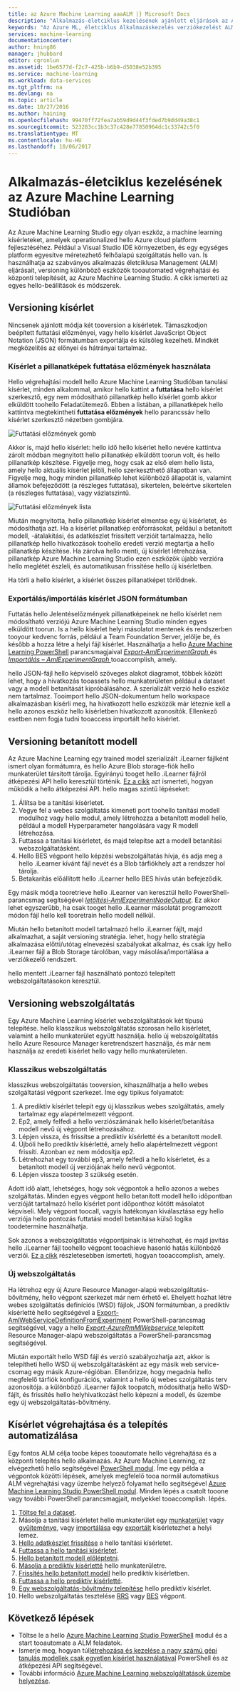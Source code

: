 ```yaml
---
title: az Azure Machine Learning aaaALM |} Microsoft Docs
description: "Alkalmazás-életciklus kezelésének ajánlott eljárások az Azure Machine Learning Studióban alkalmazása"
keywords: "Az Azure ML, életciklus Alkalmazáskezelés verziókezelést ALM, AML,"
services: machine-learning
documentationcenter: 
author: hning86
manager: jhubbard
editor: cgronlun
ms.assetid: 1be6577d-f2c7-425b-b6b9-d5038e52b395
ms.service: machine-learning
ms.workload: data-services
ms.tgt_pltfrm: na
ms.devlang: na
ms.topic: article
ms.date: 10/27/2016
ms.author: haining
ms.openlocfilehash: 99470ff72fea7ab59d9d44f3fded7b9dd49a38c1
ms.sourcegitcommit: 523283cc1b3c37c428e77850964dc1c33742c5f0
ms.translationtype: MT
ms.contentlocale: hu-HU
ms.lasthandoff: 10/06/2017
---
```

# <a name="application-lifecycle-management-in-azure-machine-learning-studio"></a>Alkalmazás-életciklus kezelésének az Azure Machine Learning Studióban
Az Azure Machine Learning Studio egy olyan eszköz, a machine learning kísérleteket, amelyek operationalized hello Azure cloud platform fejlesztéséhez. Például a Visual Studio IDE környezetben, és egy egységes platform egyesítve méretezhető felhőalapú szolgáltatás hello van. Is használhatja az szabványos alkalmazás életciklusa Management (ALM) eljárásait, versioning különböző eszközök tooautomated végrehajtási és központi telepítését, az Azure Machine Learning Studio. A cikk ismerteti az egyes hello-beállítások és módszerek.

## <a name="versioning-experiment"></a>Versioning kísérlet
Nincsenek ajánlott módja két tooversion a kísérletek. Támaszkodjon beépített futtatási előzményei, vagy hello kísérlet JavaScript Object Notation (JSON) formátumban exportálja és külsőleg kezelheti. Mindkét megközelítés az előnyei és hátrányai tartalmaz.

### <a name="experiment-snapshots-using-run-history"></a>Kísérlet a pillanatképek futtatása előzmények használata
Hello végrehajtási modell hello Azure Machine Learning Studióban tanulási kísérlet, minden alkalommal, amikor hello kattint a **futtatása** hello kísérlet szerkesztő, egy nem módosítható pillanatkép hello kísérlet gomb akkor elküldött toohello Feladatütemező. Ebben a listában, a pillanatképek hello kattintva megtekintheti **futtatása előzmények** hello parancssáv hello kísérlet szerkesztő nézetben gombjára.

![Futtatási előzmények gomb](media/machine-learning-version-control/runhistory.png)

Akkor is, majd hello kísérlet: hello idő hello kísérlet hello nevére kattintva zárolt módban megnyitott hello pillanatkép elküldött toorun volt, és hello pillanatkép készítése. Figyelje meg, hogy csak az első elem hello lista, amely hello aktuális kísérlet jelöli, hello szerkeszthető állapotban van. Figyelje meg, hogy minden pillanatkép lehet különböző állapotát is, valamint államok befejeződött (a részleges futtatása), sikertelen, beleértve sikertelen (a részleges futtatása), vagy vázlatszintű.

![Futtatási előzmények lista](media/machine-learning-version-control/runhistorylist.png)

Miután megnyitotta, hello pillanatkép kísérlet elmentse egy új kísérletet, és módosíthatja azt. Ha a kísérlet pillanatkép erőforrásokat, például a betanított modell, -átalakítási, és adatkészlet frissített verzióit tartalmazza, hello pillanatkép hello hivatkozások toohello eredeti verzió megtartja a hello pillanatkép készítése. Ha zárolva hello menti, új kísérlet létrehozása, pillanatkép Azure Machine Learning Studio ezen eszközök újabb verzióra hello meglétét észleli, és automatikusan frissítése hello új kísérletben.

Ha törli a hello kísérlet, a kísérlet összes pillanatképet törlődnek.

### <a name="exportimport-experiment-in-json-format"></a>Exportálás/importálás kísérlet JSON formátumban
Futtatás hello Jelentéselőzmények pillanatképeinek ne hello kísérlet nem módosítható verziójú Azure Machine Learning Studio minden egyes elküldött toorun. Is a hello kísérlet helyi másolatot mentenek és rendszerben tooyour kedvenc forrás, például a Team Foundation Server, jelölje be, és később a hozza létre a helyi fájl kísérlet. Használhatja a hello [Azure Machine Learning PowerShell](http://aka.ms/amlps) parancsmagjaival [ *Export-AmlExperimentGraph* ](https://github.com/hning86/azuremlps#export-amlexperimentgraph) és [  *Importálás – AmlExperimentGraph* ](https://github.com/hning86/azuremlps#import-amlexperimentgraph) tooaccomplish, amely.

hello JSON-fájl hello képviselő szöveges alakot diagramot, többek között lehet, hogy a hivatkozás tooassets hello munkaterületen például a dataset vagy a modell betanítását kipróbálásához. A szerializált verzió hello eszköz nem tartalmaz. Tooimport hello JSON-dokumentum hello workspace alkalmazásban kísérli meg, ha hivatkozott hello eszközök már léteznie kell a hello azonos eszköz hello kísérletben hivatkozott azonosítók. Ellenkező esetben nem fogja tudni tooaccess importált hello kísérlet.

## <a name="versioning-trained-model"></a>Versioning betanított modell
Az Azure Machine Learning egy trained model szerializált .iLearner fájlként ismert olyan formátumra, és hello Azure Blob storage-fiók hello munkaterület társított tárolja. Egyirányú tooget hello .iLearner fájlról átképezési API hello keresztül történik. [Ez a cikk](machine-learning-retrain-models-programmatically.md) azt ismerteti, hogyan működik a hello átképezési API. hello magas szintű lépéseket:

1. Állítsa be a tanítási kísérletet.
2. Vegye fel a webes szolgáltatás kimeneti port toohello tanítási modell modulhoz vagy hello modul, amely létrehozza a betanított modell hello, például a modell Hyperparameter hangolására vagy R modell létrehozása.
3. Futtassa a tanítási kísérletet, és majd telepítse azt a modell betanítási webszolgáltatásként.
4. Hello BES végpont hello képzési webszolgáltatás hívja, és adja meg a hello .iLearner kívánt fájl nevét és a Blob tárfiókhely azt a rendszer hol tárolja.
5. Betakarítás előállított hello .iLearner hello BES hívás után befejeződik.

Egy másik módja tooretrieve hello .iLearner van keresztül hello PowerShell-parancsmag segítségével [ *letöltési-AmlExperimentNodeOutput*](https://github.com/hning86/azuremlps#download-amlexperimentnodeoutput). Ez akkor lehet egyszerűbb, ha csak tooget hello .iLearner másolatát programozott módon fájl hello kell tooretrain hello modell nélkül.

Miután hello betanított modell tartalmazó hello .iLearner fájlt, majd alkalmazhat, a saját versioning stratégia. lehet, hogy hello stratégia alkalmazása előtti/utótag elnevezési szabályokat alkalmaz, és csak így hello .iLearner fájl a Blob Storage tárolóban, vagy másolása/importálása a verziókezelő rendszert.

hello mentett .iLearner fájl használható pontozó telepített webszolgáltatásokon keresztül.

## <a name="versioning-web-service"></a>Versioning webszolgáltatás
Egy Azure Machine Learning kísérlet webszolgáltatások két típusú telepítése. hello klasszikus webszolgáltatás szorosan hello kísérletet, valamint a hello munkaterület együtt használja. hello új webszolgáltatás hello Azure Resource Manager keretrendszert használja, és már nem használja az eredeti kísérlet hello vagy hello munkaterületen.

### <a name="classic-web-service"></a>Klasszikus webszolgáltatás
klasszikus webszolgáltatás tooversion, kihasználhatja a hello webes szolgáltatási végpont szerkezet. Íme egy tipikus folyamatot:

1. A prediktív kísérlet telepít egy új klasszikus webes szolgáltatás, amely tartalmaz egy alapértelmezett végpont.
2. Ep2, amely felfedi a hello verziószámának hello kísérlet/betanítása modell nevű új végpont létrehozásához.
3. Lépjen vissza, és frissítse a prediktív kísérletté és a betanított modell.
4. Újbóli hello prediktív kísérletté, amely hello alapértelmezett végpont frissíti. Azonban ez nem módosítja ep2.
5. Létrehozhat egy további ep3, amely felfedi a hello kísérletet, és a betanított modell új verziójának hello nevű végpontot.
6. Lépjen vissza toostep 3 szükség esetén.

Adott idő alatt, lehetséges, hogy sok végpontok a hello azonos a webes szolgáltatás. Minden egyes végpont hello betanított modell hello időpontban verzióját tartalmazó hello kísérlet pont időponthoz kötött másolatot képviseli. Mely végpont toocall, vagyis hatékonyan kiválasztása egy hello verziója hello pontozás futtatási modell betanítása külső logika toodetermine használhatja.

Sok azonos a webszolgáltatás végpontjainak is létrehozhat, és majd javítás hello .iLearner fájl toohello végpont tooachieve hasonló hatás különböző verziói. [Ez a cikk](machine-learning-create-models-and-endpoints-with-powershell.md) részletesebben ismerteti, hogyan tooaccomplish, amely.

### <a name="new-web-service"></a>Új webszolgáltatás
Ha létrehoz egy új Azure Resource Manager-alapú webszolgáltatás-bővítmény, hello végpont szerkezet már nem érhető el. Ehelyett hozhat létre webes szolgáltatás definíciós (WSD) fájlok, JSON formátumban, a prediktív kísérletté hello segítségével a [Export-AmlWebServiceDefinitionFromExperiment](https://github.com/hning86/azuremlps#export-amlwebservicedefinitionfromexperiment) PowerShell-parancsmag segítségével, vagy a hello [ *Export-AzureRmMlWebservice* ](https://msdn.microsoft.com/library/azure/mt767935.aspx) telepített Resource Manager-alapú webszolgáltatás a PowerShell-parancsmag segítségével.

Miután exportált hello WSD fájl és verzió szabályozhatja azt, akkor is telepítheti hello WSD új webszolgáltatásként az egy másik web service-csomag egy másik Azure-régióban. Ellenőrizze, hogy megadnia hello megfelelő tárfiók konfigurációs, valamint a hello új webes szolgáltatás terv azonosítója. a különböző .iLearner fájlok toopatch, módosíthatja hello WSD-fájlt, és frissítés hello helyhivatkozást hello képezni a modell, és üzembe egy új webszolgáltatás-bővítmény.

## <a name="automate-experiment-execution-and-deployment"></a>Kísérlet végrehajtása és a telepítés automatizálása
Egy fontos ALM célja toobe képes tooautomate hello végrehajtása és a központi telepítés hello alkalmazás. Az Azure Machine Learning, ez elvégezhető hello segítségével [PowerShell modul](http://aka.ms/amlps). Íme egy példa a végpontok közötti lépések, amelyek megfelelő tooa normál automatikus ALM végrehajtási vagy üzembe helyező folyamat hello segítségével [Azure Machine Learning Studio PowerShell modul](http://aka.ms/amlps). Minden lépés a csatolt tooone vagy további PowerShell parancsmagjait, melyekkel tooaccomplish. lépés.

1. [Töltse fel a dataset](https://github.com/hning86/azuremlps#upload-amldataset).
2. Másolja a tanítási kísérletet hello munkaterület egy [munkaterület](https://github.com/hning86/azuremlps#copy-amlexperiment) vagy [gyűjteménye](https://github.com/hning86/azuremlps#copy-amlexperimentfromgallery), vagy [importálása](https://github.com/hning86/azuremlps#import-amlexperimentgraph) egy [exportált](https://github.com/hning86/azuremlps#export-amlexperimentgraph) kísérletezhet a helyi lemez.
3. [Hello adatkészlet frissítése](https://github.com/hning86/azuremlps#update-amlexperimentuserasset) a hello tanítási kísérletet.
4. [Futtassa a hello tanítási kísérletet](https://github.com/hning86/azuremlps#start-amlexperiment).
5. [Hello betanított modell előléptetni](https://github.com/hning86/azuremlps#promote-amltrainedmodel).
6. [Másolja a prediktív kísérletté](https://github.com/hning86/azuremlps#copy-amlexperiment) hello munkaterületre.
7. [Frissítés hello betanított modell](https://github.com/hning86/azuremlps#update-amlexperimentuserasset) hello prediktív kísérletben.
8. [Futtassa a hello prediktív kísérletté](https://github.com/hning86/azuremlps#start-amlexperiment).
9. [Egy webszolgáltatás-bővítmény telepítése](https://github.com/hning86/azuremlps#new-amlwebservice) hello prediktív kísérlet.
10. Hello webszolgáltatás tesztelése [RRS](https://github.com/hning86/azuremlps#invoke-amlwebservicerrsendpoint) vagy [BES](https://github.com/hning86/azuremlps#invoke-amlwebservicebesendpoint) végpont.

## <a name="next-steps"></a>Következő lépések
* Töltse le a hello [Azure Machine Learning Studio PowerShell](http://aka.ms/amlps) modul és a start tooautomate a ALM feladatok.
* Ismerje meg, hogyan túl[létrehozása és kezelése a nagy számú gépi tanulás modellek csak egyetlen kísérlet használatával](machine-learning-create-models-and-endpoints-with-powershell.md) PowerShell és az átképezési API segítségével.
* További információ [Azure Machine Learning webszolgáltatások üzembe helyezése](machine-learning-publish-a-machine-learning-web-service.md).
